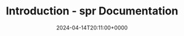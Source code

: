 ---
title: Introduction - spr Documentation
slug: 20240414T201100
date: 2024-04-14T20:11:00+0000
params:
  url: https://getcord.github.io/spr/
tags:
- git
---